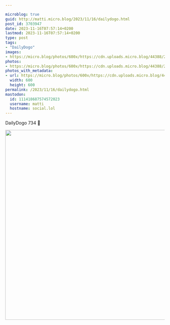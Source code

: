 ```yaml
---

microblog: true
guid: http://matti.micro.blog/2023/11/16/dailydogo.html
post_id: 3703947
date: 2023-11-16T07:57:14+0200
lastmod: 2023-11-16T07:57:14+0200
type: post
tags:
- "DailyDogo"
images:
- https://micro.blog/photos/600x/https://cdn.uploads.micro.blog/44388/2023/b3a7ecba0f4d48eb94417d43cef0c9e6.jpg
photos:
- https://micro.blog/photos/600x/https://cdn.uploads.micro.blog/44388/2023/b3a7ecba0f4d48eb94417d43cef0c9e6.jpg
photos_with_metadata:
- url: https://micro.blog/photos/600x/https://cdn.uploads.micro.blog/44388/2023/b3a7ecba0f4d48eb94417d43cef0c9e6.jpg
  width: 600
  height: 600
permalink: /2023/11/16/dailydogo.html
mastodon:
  id: 111418687574572023
  username: matti
  hostname: social.lol
---
```

DailyDogo 734 🐶

<img src="/media/uploads/2023/b3a7ecba0f4d48eb94417d43cef0c9e6.jpg" width="600" height="600" alt="" />
